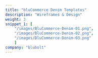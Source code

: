 ```yaml
---
title: "bluCommerce Denim Templates"
description: "Wireframes & Design"
weight: 3
snippet_1: [
    "/images/BluCommerce-Denim-01.png",
    "/images/BluCommerce-Denim-02.png",
    "/images/BluCommerce-Denim-03.png"
    ]
company: "blubolt"
---
```



